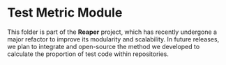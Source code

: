 # Test Metric Module
This folder is part of the **Reaper** project, which has recently undergone a major refactor to improve its modularity and scalability. In future releases, we plan to integrate and open-source the method we developed to calculate the proportion of test code within repositories. 
